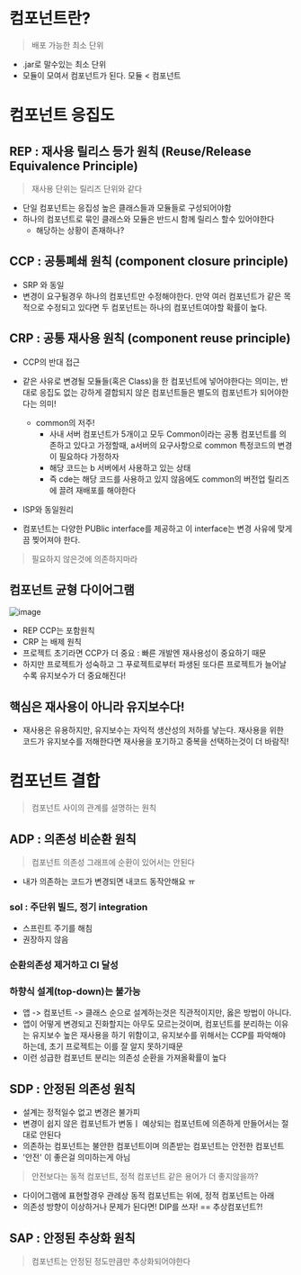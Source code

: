 # 컴포넌트란?
  > 배포 가능한 최소 단위

- .jar로 말수있는 최소 단위
- 모듈이 모여서 컴포넌트가 된다. 모듈 < 컴포넌트

# 컴포넌트 응집도
## REP : 재사용 릴리스 등가 원칙 (Reuse/Release Equivalence Principle)
> 재사용 단위는 릴리즈 단위와 같다

- 단일 컴포넌트는 응집성 높은 클래스들과 모듈들로 구성되어야함
- 하나의 컴포넌트로 묶인 클래스와 모듈은 반드시 함께 릴리스 할수 있어야한다
  - 해당하는 상황이 존재하나?

## CCP : 공통폐쇄 원칙 (component closure principle)

- SRP 와 동일
- 변경이 요구될경우 하나의 컴포넌트만 수정해야한다. 만약 여러 컴포넌트가 같은 목적으로 수정되고 있다면 두 컴포넌트는 하나의 컴포넌트여야할 확률이 높다.

## CRP : 공통 재사용 원칙 (component reuse principle)

- CCP의 반대 접근
- 같은 사유로 변경될 모듈들(혹은 Class)을 한 컴포넌트에 넣어야한다는 의미는, 반대로 응집도 없는 강하게 결합되지 않은 컴포넌트들은 별도의 컴포넌트가 되어야한다는 의미!
  - common의 저주!
    - 사내 서버 컴포넌트가 5개이고 모두 Common이라는 공통 컴포넌트를 의존하고 있다고 가정할때, a서버의 요구사항으로 common 특정코드의 변경이 필요하다 가정하자
    - 해당 코드는 b 서버에서 사용하고 있는 상태
    - 즉 cde는 해당 코드를 사용하고 있지 않음에도 common의 버전업 릴리즈에 끌려 재배포를 해야한다

- ISP와 동일원리
- 컴포넌트는 다양한 PUBlic interface를 제공하고 이 interface는 변경 사유에 맞게끔 찢어져야 한다.

> 필요하지 않은것에 의존하지마라 

## 컴포넌트 균형 다이어그램

![image](https://user-images.githubusercontent.com/85499582/216039617-ea194173-bdd8-4315-a10c-87495e815a57.png)

- REP CCP는 포함원칙
- CRP 는 배제 원칙
- 프로젝트 초기라면 CCP가 더 중요 : 빠른 개발엔 재사용성이 중요하기 때문
- 하지만 프로젝트가 성숙하고 그 푸로젝트로부터 파생된 또다른 프로젝트가 늘어날수록 유지보수가 더 중요해진다! 

## 핵심은 재사용이 아니라 유지보수다!
- 재사용은 유용하지만, 유지보수는 자익적 생산성의 저하를 낳는다. 재사용을 위한 코드가 유지보수를 저해한다면 재사용을 포기하고 중복을 선택하는것이 더 바람직!

# 컴포넌트 결합
> 컴포넌트 사이의 관계를 설명하는 원칙

## ADP : 의존성 비순환 원칙
> 컴포넌트 의존성 그래프에 순환이 있어서는 안된다

- 내가 의존하는 코드가 변경되면 내코드 동작안해요 ㅠ
### sol : 주단위 빌드, 정기 integration
- 스프린트 주기를 해침
- 권장하지 않음

### 순환의존성 제거하고 CI 달성

### 하향식 설계(top-down)는 불가능
- 앱 -> 컴포넌트 -> 클래스 순으로 설계하는것은 직관적이지만, 옳은 방법이 아니다.
- 앱이 어떻게 변경되고 진화할지는 아무도 모르는것이며, 컴포넌트를 분리하는 이유는 유지보수 높은 재사용을 하기 위함이고, 유지보수를 위해서는 CCP를 파악해야하는데, 초기 프로젝트는 이를 잘 알지 못하기때문
- 이런 성급한 컴포넌트 분리는 의존성 순환을 가져올확률이 높다

## SDP : 안정된 의존성 원칙

- 설계는 정적일수 없고 변경은 불가피
- 변경이 쉽지 않은 컴포넌트가 변동ㅣ 예상되는 컴포넌트에 의존하게 만들어서는 절대로 안된다
- 의존하는 컴포넌트는 불안한 컴포넌트이며 의존받는 컴포넌트는 안전한 컴포넌트
- '안전' 이 좋은걸 의미하는게 아님

> 안전보다는 동적 컴포넌트, 정적 컴포넌트 같은 용어가 더 좋지않을까?

- 다이어그램에 표현할경우 관례상 동적 컴포넌트는 위에, 정적 컴포넌트는 아래
- 의존성 방향이 이상하거나 문제가 된다면! DIP를 쓰자! == 추상컴포넌트?!

## SAP : 안정된 추상화 원칙
> 컴포넌트는 안정된 정도만큼만 추상화되어야한다










